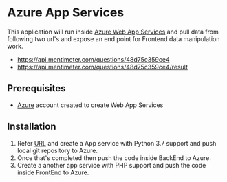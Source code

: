 # Azure App Services

This application will run inside [Azure Web App Services](https://azure.microsoft.com/en-us/services/app-service/web/) and pull data from following two url's and expose an end point for Frontend data manipulation work. 

- https://api.mentimeter.com/questions/48d75c359ce4
- https://api.mentimeter.com/questions/48d75c359ce4/result

## Prerequisites

- [Azure](https://azure.microsoft.com/en-us/) account created to create Web App Services 


## Installation

1.    Refer [URL](https://github.com/uglide/azure-content/blob/master/includes/publishing-with-git.md)  and create a App service with Python 3.7 support and push local git repository to Azure. 
2. Once that's completed then push the code inside BackEnd to Azure. 
3. Create a another app service  with PHP support and push the code inside FrontEnd to Azure.






